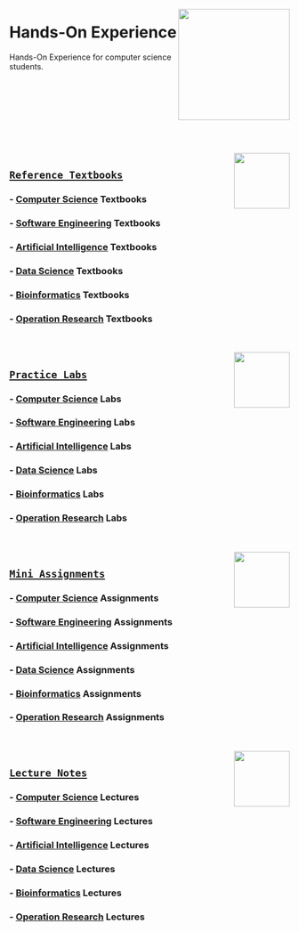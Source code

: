<img align="right" width="200" src="https://github.com/cs-MohamedAyman/cs-MohamedAyman/blob/main/repos-logos/hands-on-experience.jpg"></img>

# Hands-On Experience
Hands-On Experience for computer science students.

<br><br><br><br><br>

<br><br>
<img align="right" width="100" src="https://github.com/cs-MohamedAyman/cs-MohamedAyman/blob/main/repos-logos/reference-textbooks.jpg"></img>

## [`Reference Textbooks`](https://github.com/cs-MohamedAyman/Hands-On-Experience/blob/master/Reference-Textbooks/README.md)

### - [Computer Science](https://github.com/cs-MohamedAyman/Hands-On-Experience/blob/master/Reference-Textbooks/README.md) Textbooks
### - [Software Engineering](https://github.com/cs-MohamedAyman/Hands-On-Experience/blob/master/Reference-Textbooks/README.md) Textbooks
### - [Artificial Intelligence](https://github.com/cs-MohamedAyman/Hands-On-Experience/blob/master/Reference-Textbooks/README.md) Textbooks
### - [Data Science](https://github.com/cs-MohamedAyman/Hands-On-Experience/blob/master/Reference-Textbooks/README.md) Textbooks
### - [Bioinformatics](https://github.com/cs-MohamedAyman/Hands-On-Experience/blob/master/Reference-Textbooks/README.md) Textbooks
### - [Operation Research](https://github.com/cs-MohamedAyman/Hands-On-Experience/blob/master/Reference-Textbooks/README.md) Textbooks

<br><br>
<img align="right" width="100" src="https://github.com/cs-MohamedAyman/cs-MohamedAyman/blob/main/repos-logos/practice-labs.jpg"></img>

## [`Practice Labs`](https://github.com/cs-MohamedAyman/Hands-On-Experience/blob/master/Practice-Labs/README.md)

### - [Computer Science](https://github.com/cs-MohamedAyman/Hands-On-Experience/blob/master/Practice-Labs/README.md) Labs
### - [Software Engineering](https://github.com/cs-MohamedAyman/Hands-On-Experience/blob/master/Practice-Labs/README.md) Labs
### - [Artificial Intelligence](https://github.com/cs-MohamedAyman/Hands-On-Experience/blob/master/Practice-Labs/README.md) Labs
### - [Data Science](https://github.com/cs-MohamedAyman/Hands-On-Experience/blob/master/Practice-Labs/README.md) Labs
### - [Bioinformatics](https://github.com/cs-MohamedAyman/Hands-On-Experience/blob/master/Practice-Labs/README.md) Labs
### - [Operation Research](https://github.com/cs-MohamedAyman/Hands-On-Experience/blob/master/Practice-Labs/README.md) Labs

<br><br>
<img align="right" width="100" src="https://github.com/cs-MohamedAyman/cs-MohamedAyman/blob/main/repos-logos/mini-assignments.jpg"></img>

## [`Mini Assignments`](https://github.com/cs-MohamedAyman/Hands-On-Experience/blob/master/Mini-Assignments/README.md)

### - [Computer Science](https://github.com/cs-MohamedAyman/Hands-On-Experience/blob/master/Mini-Assignments/README.md) Assignments
### - [Software Engineering](https://github.com/cs-MohamedAyman/Hands-On-Experience/blob/master/Mini-Assignments/README.md) Assignments
### - [Artificial Intelligence](https://github.com/cs-MohamedAyman/Hands-On-Experience/blob/master/Mini-Assignments/README.md) Assignments
### - [Data Science](https://github.com/cs-MohamedAyman/Hands-On-Experience/blob/master/Mini-Assignments/README.md) Assignments
### - [Bioinformatics](https://github.com/cs-MohamedAyman/Hands-On-Experience/blob/master/Mini-Assignments/README.md) Assignments
### - [Operation Research](https://github.com/cs-MohamedAyman/Hands-On-Experience/blob/master/Mini-Assignments/README.md) Assignments

<br><br>
<img align="right" width="100" src="https://github.com/cs-MohamedAyman/cs-MohamedAyman/blob/main/repos-logos/lecture-notes.jpg"></img>

## [`Lecture Notes`](https://github.com/cs-MohamedAyman/Hands-On-Experience/blob/master/Lecture-Notes/README.md)

### - [Computer Science](https://github.com/cs-MohamedAyman/Hands-On-Experience/blob/master/Lecture-Notes/README.md) Lectures
### - [Software Engineering](https://github.com/cs-MohamedAyman/Hands-On-Experience/blob/master/Lecture-Notes/README.md) Lectures
### - [Artificial Intelligence](https://github.com/cs-MohamedAyman/Hands-On-Experience/blob/master/Lecture-Notes/README.md) Lectures
### - [Data Science](https://github.com/cs-MohamedAyman/Hands-On-Experience/blob/master/Lecture-Notes/README.md) Lectures
### - [Bioinformatics](https://github.com/cs-MohamedAyman/Hands-On-Experience/blob/master/Lecture-Notes/README.md) Lectures
### - [Operation Research](https://github.com/cs-MohamedAyman/Hands-On-Experience/blob/master/Lecture-Notes/README.md) Lectures
